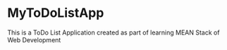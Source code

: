 # MyToDoListApp
This is a ToDo List Application created as part of learning MEAN Stack of Web Development
